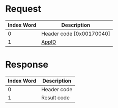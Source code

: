 # Request

| Index Word | Description                                    |
|------------|------------------------------------------------|
| 0          | Header code \[0x00170040\]                     |
| 1          | [AppID](NS_and_APT_Services#AppIDs "wikilink") |

# Response

| Index Word | Description |
|------------|-------------|
| 0          | Header code |
| 1          | Result code |